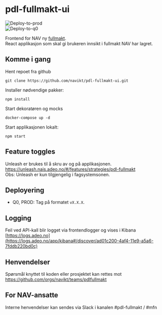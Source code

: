 # pdl-fullmakt-ui

![Deploy-to-prod](https://github.com/navikt/pdl-fullmakt-ui/workflows/Deploy-to-prod/badge.svg) <br>
![Deploy-to-q0](https://github.com/navikt/pdl-fullmakt-ui/workflows/Deploy-to-q0/badge.svg)

Frontend for NAV ny [fullmakt](https://github.com/navikt/pdl-fullmakt-api). <br> React applikasjon som skal gi brukeren innsikt i fullmakt NAV har lagret.

## Komme i gang

Hent repoet fra github

```
git clone https://github.com/navikt/pdl-fullmakt-ui.git
```

Installer nødvendige pakker:

```
npm install
```

Start dekoratøren og mocks

```
docker-compose up -d
```

Start applikasjonen lokalt:

```
npm start
```

## Feature toggles

Unleash er brukes til å skru av og på applikasjonen.<br>
https://unleash.nais.adeo.no/#/features/strategies/pdl-fullmakt <br>
Obs: Unleash er kun tilgjengelig i fagsystemsonen.

## Deployering

- Q0, PROD: Tag på formatet `vX.X.X`.

## Logging

Feil ved API-kall blir logget via frontendlogger og vises i Kibana<br>
[https://logs.adeo.no](https://logs.adeo.no/app/kibana#/discover/ad01c200-4af4-11e9-a5a6-7fddb220bd0c)

## Henvendelser

Spørsmål knyttet til koden eller prosjektet kan rettes mot https://github.com/orgs/navikt/teams/pdlfullmakt

## For NAV-ansatte

Interne henvendelser kan sendes via Slack i kanalen #pdl-fullmakt  / #mfn

